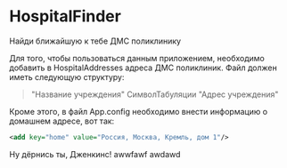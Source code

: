 # HospitalFinder
Найди ближайшую к тебе ДМС поликлинику

Для того, чтобы пользоваться данным приложением, необходимо добавить в HospitalAddresses адреса ДМС поликлиник. Файл должен иметь следующую структуру:
> "Название учреждения" СимволТабуляции "Адрес учреждения"

Кроме этого, в файл App.config необходимо внести информацию о домашнем адресе, вот так:
```xml
<add key="home" value="Россия, Москва, Кремль, дом 1"/>
```

Ну дёрнись ты, Дженкинс!
awwfawf
awdawd
